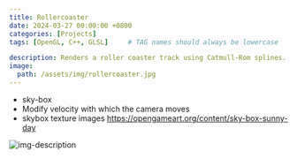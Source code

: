 ```yaml
---
title: Rollercoaster
date: 2024-03-27 00:00:00 +0800
categories: [Projects]
tags: [OpenGL, C++, GLSL]     # TAG names should always be lowercase

description: Renders a roller coaster track using Catmull-Rom splines.
image:
  path: /assets/img/rollercoaster.jpg
---
```


- sky-box
- Modify velocity with which the camera moves 
- skybox texture images <https://opengameart.org/content/sky-box-sunny-day>

![img-description](/assets/img/rollercoaster.gif)
